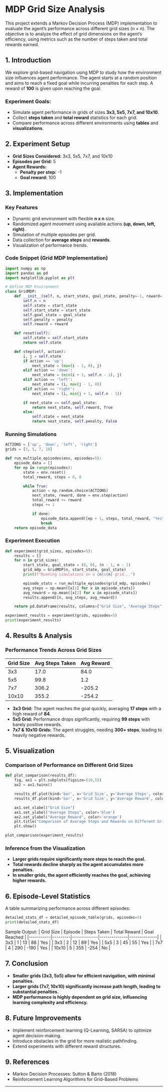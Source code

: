 # **MDP Grid Size Analysis**
This project extends a Markov Decision Process (MDP) implementation to evaluate the agent’s performance across different grid sizes (n × n). The objective is to analyze the effect of grid dimensions on the agent’s efficiency, using metrics such as the number of steps taken and total rewards earned.

## **1. Introduction**
We explore grid-based navigation using MDP to study how the environment size influences agent performance. The agent starts at a random position and aims to reach a fixed goal while incurring penalties for each step. A reward of **100** is given upon reaching the goal.

### **Experiment Goals:**
- Simulate agent performance in grids of sizes **3x3, 5x5, 7x7, and 10x10**.
- Collect **steps taken** and **total reward** statistics for each grid.
- Compare performance across different environments using **tables** and **visualizations**.

## **2. Experiment Setup**
- **Grid Sizes Considered:** 3x3, 5x5, 7x7, and 10x10
- **Episodes per Grid:** 5
- **Agent Rewards:**
  - **Penalty per step:** -1
  - **Goal reward:** 100

## **3. Implementation**
### **Key Features**
- Dynamic grid environment with flexible **n x n** size.
- Randomized agent movement using available actions **(up, down, left, right)**.
- Simulation of multiple episodes per grid.
- Data collection for **average steps** and **rewards**.
- Visualization of performance trends.

### **Code Snippet (Grid MDP Implementation)**
```python
import numpy as np
import pandas as pd
import matplotlib.pyplot as plt

# Define MDP Environment
class GridMDP:
    def __init__(self, n, start_state, goal_state, penalty=-1, reward=100):
        self.n = n
        self.state = start_state
        self.start_state = start_state
        self.goal_state = goal_state
        self.penalty = penalty
        self.reward = reward

    def reset(self):
        self.state = self.start_state
        return self.state

    def step(self, action):
        i, j = self.state
        if action == 'up':
            next_state = (max(i - 1, 0), j)
        elif action == 'down':
            next_state = (min(i + 1, self.n - 1), j)
        elif action == 'left':
            next_state = (i, max(j - 1, 0))
        elif action == 'right':
            next_state = (i, min(j + 1, self.n - 1))

        if next_state == self.goal_state:
            return next_state, self.reward, True
        else:
            self.state = next_state
            return next_state, self.penalty, False
```

### **Running Simulations**
```python
ACTIONS = ['up', 'down', 'left', 'right']
grids = [3, 5, 7, 10]

def run_multiple_episodes(env, episodes=5):
    episode_data = []
    for ep in range(episodes):
        state = env.reset()
        total_reward, steps = 0, 0

        while True:
            action = np.random.choice(ACTIONS)
            next_state, reward, done = env.step(action)
            total_reward += reward
            steps += 1

            if done:
                episode_data.append([ep + 1, steps, total_reward, "Yes" if done else "No"])
                break
    return episode_data
```

### **Experiment Execution**
```python
def experiment(grid_sizes, episodes=5):
    results = []
    for n in grid_sizes:
        start_state, goal_state = (0, 0), (n - 1, n - 1)
        grid_mdp = GridMDP(n, start_state, goal_state)
        print(f"Running simulations on a {n}x{n} grid...")

        episode_stats = run_multiple_episodes(grid_mdp, episodes)
        avg_steps = np.mean([x[1] for x in episode_stats])
        avg_reward = np.mean([x[2] for x in episode_stats])
        results.append([n, avg_steps, avg_reward])

    return pd.DataFrame(results, columns=["Grid Size", "Average Steps", "Average Reward"])

experiment_results = experiment(grids, episodes=5)
print(experiment_results)
```

## **4. Results & Analysis**
### **Performance Trends Across Grid Sizes**
| Grid Size | Avg Steps Taken | Avg Reward |
|-----------|---------------|------------|
| 3x3 | 17.0 | 84.0 |
| 5x5 | 99.8 | 1.2 |
| 7x7 | 306.2 | -205.2 |
| 10x10 | 355.2 | -254.2 |

- **3x3 Grid:** The agent reaches the goal quickly, averaging **17 steps** with a high reward of **84**.
- **5x5 Grid:** Performance drops significantly, requiring **99 steps** with barely positive rewards.
- **7x7 & 10x10 Grids:** The agent struggles, needing **300+ steps**, leading to heavily negative rewards.

## **5. Visualization**
### **Comparison of Performance on Different Grid Sizes**
```python
def plot_comparison(results_df):
    fig, ax1 = plt.subplots(figsize=(10,5))
    ax2 = ax1.twinx()

    results_df.plot(kind='bar', x='Grid Size', y='Average Steps', color='blue', ax=ax1, position=0, width=0.4)
    results_df.plot(kind='bar', x='Grid Size', y='Average Reward', color='orange', ax=ax2, position=1, width=0.4)

    ax1.set_xlabel("Grid Size")
    ax1.set_ylabel("Average Steps", color='blue')
    ax2.set_ylabel("Average Reward", color='orange')
    plt.title("Comparison of Average Steps and Rewards on Different Grid Sizes")
    plt.show()

plot_comparison(experiment_results)
```

### **Inference from the Visualization**
- **Larger grids require significantly more steps to reach the goal.**
- **Total rewards decline sharply as the agent accumulates more penalties.**
- **In smaller grids, the agent efficiently reaches the goal, achieving higher rewards.**

## **6. Episode-Level Statistics**
A table summarizing performance across different episodes:
```python
detailed_stats_df = detailed_episode_table(grids, episodes=5)
print(detailed_stats_df)
```
Sample Output:
| Grid Size | Episode | Steps Taken | Total Reward | Goal Reached |
|-----------|---------|-------------|--------------|--------------|
| 3x3 | 1 | 13 | 88 | Yes |
| 3x3 | 2 | 12 | 89 | Yes |
| 5x5 | 3 | 45 | 55 | Yes |
| 7x7 | 4 | 290 | -190 | Yes |
| 10x10 | 5 | 355 | -254 | No |

## **7. Conclusion**
- **Smaller grids (3x3, 5x5) allow for efficient navigation, with minimal penalties.**
- **Larger grids (7x7, 10x10) significantly increase path length, leading to substantial penalties.**
- **MDP performance is highly dependent on grid size, influencing learning complexity and efficiency.**

## **8. Future Improvements**
- Implement reinforcement learning (Q-Learning, SARSA) to optimize agent decision-making.
- Introduce obstacles in the grid for more realistic pathfinding.
- Extend experiments with different reward structures.

## **9. References**
- Markov Decision Processes: Sutton & Barto (2018)
- Reinforcement Learning Algorithms for Grid-Based Problems

---
